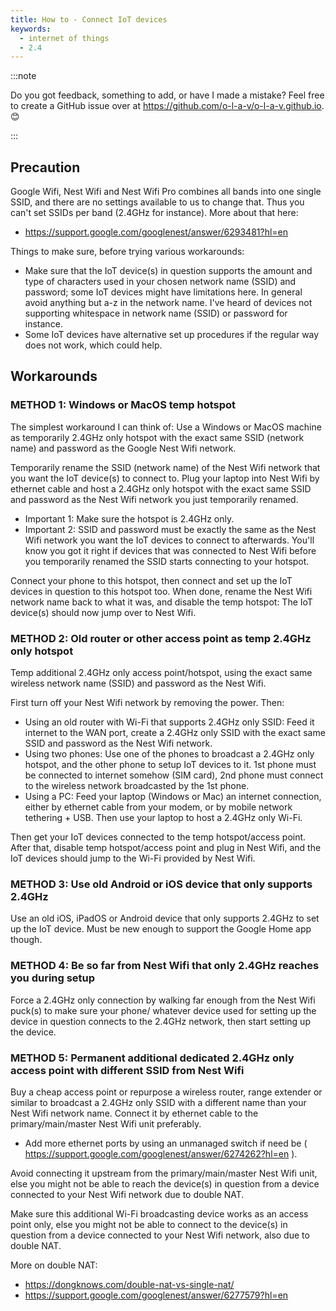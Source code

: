 ```yaml
---
title: How to - Connect IoT devices
keywords:
  - internet of things
  - 2.4
---
```


:::note

Do you got feedback, something to add, or have I made a mistake? Feel free to create a GitHub issue over at <https://github.com/o-l-a-v/o-l-a-v.github.io>. 😊

:::

## Precaution

Google Wifi, Nest Wifi and Nest Wifi Pro combines all bands into one single SSID, and there are no settings available to us to change that. Thus you can't set SSIDs per band (2.4GHz for instance). More about that here:

* <https://support.google.com/googlenest/answer/6293481?hl=en>

Things to make sure, before trying various workarounds:

* Make sure that the IoT device(s) in question supports the amount and type of characters used in your chosen network name (SSID) and password; some IoT devices might have limitations here. In general avoid anything but a-z in the network name. I've heard of devices not supporting whitespace in network name (SSID) or password for instance.
* Some IoT devices have alternative set up procedures if the regular way does not work, which could help.

## Workarounds

### METHOD 1: Windows or MacOS temp hotspot

The simplest workaround I can think of: Use a Windows or MacOS machine as temporarily 2.4GHz only hotspot with the exact same SSID (network name) and password as the Google Nest Wifi network.

Temporarily rename the SSID (network name) of the Nest Wifi network that you want the IoT device(s) to connect to. Plug your laptop into Nest Wifi by ethernet cable and host a 2.4GHz only hotspot with the exact same SSID and password as the Nest Wifi network you just temporarily renamed.

* Important 1: Make sure the hotspot is 2.4GHz only.
* Important 2: SSID and password must be exactly the same as the Nest Wifi network you want the IoT devices to connect to afterwards. You'll know you got it right if devices that was connected to Nest Wifi before you temporarily renamed the SSID starts connecting to your hotspot.

Connect your phone to this hotspot, then connect and set up the IoT devices in question to this hotspot too. When done, rename the Nest Wifi network name back to what it was, and disable the temp hotspot: The IoT device(s) should now jump over to Nest Wifi.

### METHOD 2: Old router or other access point as temp 2.4GHz only hotspot

Temp additional 2.4GHz only access point/hotspot, using the exact same wireless network name (SSID) and password as the Nest Wifi.

First turn off your Nest Wifi network by removing the power. Then:

* Using an old router with Wi-Fi that supports 2.4GHz only SSID: Feed it internet to the WAN port, create a 2.4GHz only SSID with the exact same SSID and password as the Nest Wifi network.
* Using two phones: Use one of the phones to broadcast a 2.4GHz only hotspot, and the other phone to setup IoT devices to it. 1st phone must be connected to internet somehow (SIM card), 2nd phone must connect to the wireless network broadcasted by the 1st phone.
* Using a PC: Feed your laptop (Windows or Mac) an internet connection, either by ethernet cable from your modem, or by mobile network tethering + USB. Then use your laptop to host a 2.4GHz only Wi-Fi.

Then get your IoT devices connected to the temp hotspot/access point. After that, disable temp hotspot/access point and plug in Nest Wifi, and the IoT devices should jump to the Wi-Fi provided by Nest Wifi.

### METHOD 3: Use old Android or iOS device that only supports 2.4GHz

Use an old iOS, iPadOS or Android device that only supports 2.4GHz to set up the IoT device. Must be new enough to support the Google Home app though.

### METHOD 4: Be so far from Nest Wifi that only 2.4GHz reaches you during setup

Force a 2.4GHz only connection by walking far enough from the Nest Wifi puck(s) to make sure your phone/ whatever device used for setting up the device in question connects to the 2.4GHz network, then start setting up the device.

### METHOD 5: Permanent additional dedicated 2.4GHz only access point with different SSID from Nest Wifi

Buy a cheap access point or repurpose a wireless router, range extender or similar to broadcast a 2.4GHz only SSID with a different name than your Nest Wifi network name. Connect it by ethernet cable to the primary/main/master Nest Wifi unit preferably.

* Add more ethernet ports by using an unmanaged switch if need be ( <https://support.google.com/googlenest/answer/6274262?hl=en> ).

Avoid connecting it upstream from the primary/main/master Nest Wifi unit, else you might not be able to reach the device(s) in question from a device connected to your Nest Wifi network due to double NAT.

Make sure this additional Wi-Fi broadcasting device works as an access point only, else you might not be able to connect to the device(s) in question from a device connected to your Nest Wifi network, also due to double NAT.

More on double NAT:

* <https://dongknows.com/double-nat-vs-single-nat/>
* <https://support.google.com/googlenest/answer/6277579?hl=en>

